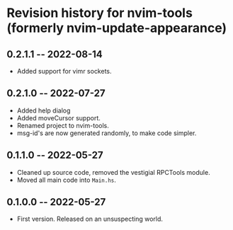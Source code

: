 # Revision history for nvim-tools (formerly nvim-update-appearance)

## 0.2.1.1 -- 2022-08-14
* Added support for vimr sockets.

## 0.2.1.0 -- 2022-07-27
* Added help dialog
* Added moveCursor support.
* Renamed project to nvim-tools.
* msg-id's are now generated randomly, to make code simpler.

## 0.1.1.0 -- 2022-05-27
* Cleaned up source code, removed the vestigial RPCTools module.
* Moved all main code into `Main.hs`.
## 0.1.0.0 -- 2022-05-27

* First version. Released on an unsuspecting world.
